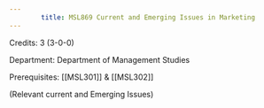 ```yaml
---
        title: MSL869 Current and Emerging Issues in Marketing
---
```

Credits: 3 (3-0-0)

Department: Department of Management Studies

Prerequisites: [[MSL301]] & [[MSL302]]

(Relevant current and Emerging Issues)